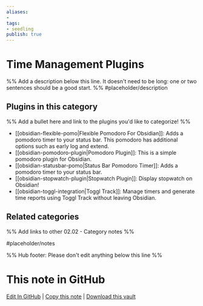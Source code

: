 ```yaml
---
aliases:
- 
tags: 
- seedling 
publish: true
---
```



# Time Management Plugins

%% Add a description below this line. It doesn't need to be long: one or two sentences should be a good start. %%
#placeholder/description 

## Plugins in this category

%% Add a bullet here and link to the plugins you'd like to categorize! %%

- [[obsidian-flexible-pomo|Flexible Pomodoro For Obsidian]]: Adds a pomodoro timer to your status bar. This pomodoro has additional options such as early log and extend.
- [[obsidian-pomodoro-plugin|Pomodoro Plugin]]: This is a simple pomodoro plugin for Obsidian.
- [[obsidian-statusbar-pomo|Status Bar Pomodoro Timer]]: Adds a pomodoro timer to your status bar.
- [[obsidian-stopwatch-plugin|Stopwatch Plugin]]: Display stopwatch on Obsidian!
- [[obsidian-toggl-integration|Toggl Track]]: Manage timers and generate time reports using Toggl Track without leaving Obsidian.

## Related categories

%% Add links to other 02.02 - Category notes %%

#placeholder/notes

%% Hub footer: Please don't edit anything below this line %%

# This note in GitHub

<span class="git-footer">[Edit In GitHub](https://github.dev/obsidian-community/obsidian-hub/blob/main/02%20-%20Community%20Expansions/02.01%20Plugins%20by%20Category/Time%20Management%20Plugins.md "git-hub-edit-note") | [Copy this note](https://raw.githubusercontent.com/obsidian-community/obsidian-hub/main/02%20-%20Community%20Expansions/02.01%20Plugins%20by%20Category/Time%20Management%20Plugins.md "git-hub-copy-note") | [Download this vault](https://github.com/obsidian-community/obsidian-hub/archive/refs/heads/main.zip "git-hub-download-vault") </span>
